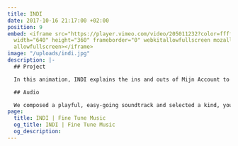 ```yaml
---
title: INDI
date: 2017-10-16 21:17:00 +02:00
position: 9
embed: <iframe src="https://player.vimeo.com/video/205011232?color=ffffff&title=0&byline=0&portrait=0"
  width="640" height="360" frameborder="0" webkitallowfullscreen mozallowfullscreen
  allowfullscreen></iframe>
image: "/uploads/indi.jpg"
description: |-
  ## Project

  In this animation, INDI explains the ins and outs of Mijn Account to its clients.

  ## Audio

  We composed a playful, easy-going soundtrack and selected a kind, young voice as our voice-over, to underline how customer-friendly this service really is.
page:
  title: INDI | Fine Tune Music
  og_title: INDI | Fine Tune Music
  og_description: 
---
```


